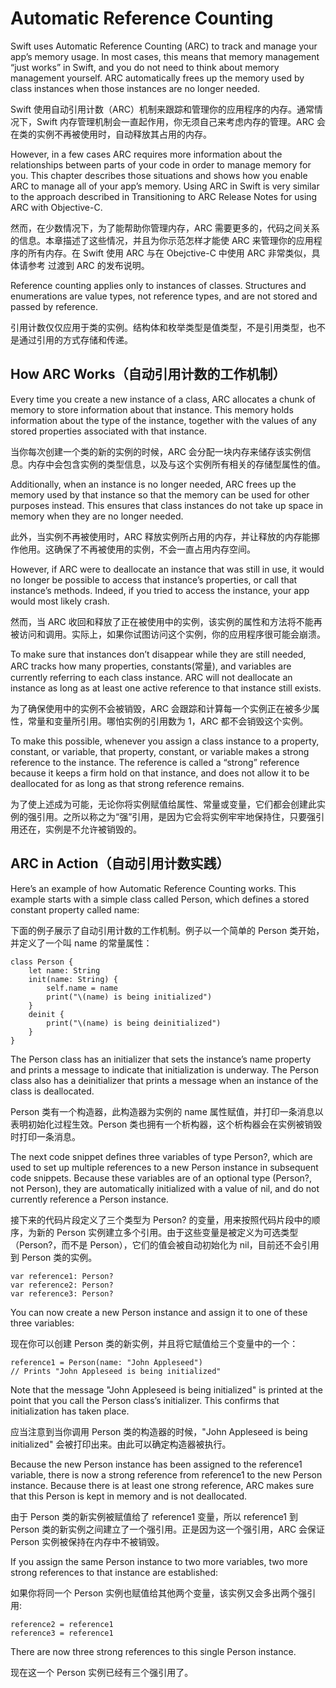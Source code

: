 # Automatic Reference Counting

Swift uses Automatic Reference Counting (ARC) to track and manage your app’s memory usage. In most cases, this means that memory management “just works” in Swift, and you do not need to think about memory management yourself. ARC automatically frees up the memory used by class instances when those instances are no longer needed.

Swift 使用自动引用计数（ARC）机制来跟踪和管理你的应用程序的内存。通常情况下，Swift 内存管理机制会一直起作用，你无须自己来考虑内存的管理。ARC 会在类的实例不再被使用时，自动释放其占用的内存。

However, in a few cases ARC requires more information about the relationships between parts of your code in order to manage memory for you. This chapter describes those situations and shows how you enable ARC to manage all of your app’s memory. Using ARC in Swift is very similar to the approach described in Transitioning to ARC Release Notes for using ARC with Objective-C.

然而，在少数情况下，为了能帮助你管理内存，ARC 需要更多的，代码之间关系的信息。本章描述了这些情况，并且为你示范怎样才能使 ARC 来管理你的应用程序的所有内存。在 Swift 使用 ARC 与在 Obejctive-C 中使用 ARC 非常类似，具体请参考 过渡到 ARC 的发布说明。

Reference counting applies only to instances of classes. Structures and enumerations are value types, not reference types, and are not stored and passed by reference.

引用计数仅仅应用于类的实例。结构体和枚举类型是值类型，不是引用类型，也不是通过引用的方式存储和传递。

## How ARC Works（自动引用计数的工作机制）

Every time you create a new instance of a class, ARC allocates a chunk of memory to store information about that instance. This memory holds information about the type of the instance, together with the values of any stored properties associated with that instance.

当你每次创建一个类的新的实例的时候，ARC 会分配一块内存来储存该实例信息。内存中会包含实例的类型信息，以及与这个实例所有相关的存储型属性的值。

Additionally, when an instance is no longer needed, ARC frees up the memory used by that instance so that the memory can be used for other purposes instead. This ensures that class instances do not take up space in memory when they are no longer needed.

此外，当实例不再被使用时，ARC 释放实例所占用的内存，并让释放的内存能挪作他用。这确保了不再被使用的实例，不会一直占用内存空间。

However, if ARC were to deallocate an instance that was still in use, it would no longer be possible to access that instance’s properties, or call that instance’s methods. Indeed, if you tried to access the instance, your app would most likely crash.

然而，当 ARC 收回和释放了正在被使用中的实例，该实例的属性和方法将不能再被访问和调用。实际上，如果你试图访问这个实例，你的应用程序很可能会崩溃。

To make sure that instances don’t disappear while they are still needed, ARC tracks how many properties, constants(常量), and variables are currently referring to each class instance. ARC will not deallocate an instance as long as at least one active reference to that instance still exists.

为了确保使用中的实例不会被销毁，ARC 会跟踪和计算每一个实例正在被多少属性，常量和变量所引用。哪怕实例的引用数为 1，ARC 都不会销毁这个实例。

To make this possible, whenever you assign a class instance to a property, constant, or variable, that property, constant, or variable makes a strong reference to the instance. The reference is called a “strong” reference because it keeps a firm hold on that instance, and does not allow it to be deallocated for as long as that strong reference remains.

为了使上述成为可能，无论你将实例赋值给属性、常量或变量，它们都会创建此实例的强引用。之所以称之为“强”引用，是因为它会将实例牢牢地保持住，只要强引用还在，实例是不允许被销毁的。

## ARC in Action（自动引用计数实践）

Here’s an example of how Automatic Reference Counting works. This example starts with a simple class called Person, which defines a stored constant property called name:

下面的例子展示了自动引用计数的工作机制。例子以一个简单的 Person 类开始，并定义了一个叫 name 的常量属性：

```
class Person {
    let name: String
    init(name: String) {
        self.name = name
        print("\(name) is being initialized")
    }
    deinit {
        print("\(name) is being deinitialized")
    }
}
```

The Person class has an initializer that sets the instance’s name property and prints a message to indicate that initialization is underway. The Person class also has a deinitializer that prints a message when an instance of the class is deallocated.

Person 类有一个构造器，此构造器为实例的 name 属性赋值，并打印一条消息以表明初始化过程生效。Person 类也拥有一个析构器，这个析构器会在实例被销毁时打印一条消息。

The next code snippet defines three variables of type Person?, which are used to set up multiple references to a new Person instance in subsequent code snippets. Because these variables are of an optional type (Person?, not Person), they are automatically initialized with a value of nil, and do not currently reference a Person instance.

接下来的代码片段定义了三个类型为 Person? 的变量，用来按照代码片段中的顺序，为新的 Person 实例建立多个引用。由于这些变量是被定义为可选类型（Person?，而不是 Person），它们的值会被自动初始化为 nil，目前还不会引用到 Person 类的实例。

```
var reference1: Person?
var reference2: Person?
var reference3: Person?
```

You can now create a new Person instance and assign it to one of these three variables:

现在你可以创建 Person 类的新实例，并且将它赋值给三个变量中的一个：

```
reference1 = Person(name: "John Appleseed")
// Prints "John Appleseed is being initialized"
```

Note that the message "John Appleseed is being initialized" is printed at the point that you call the Person class’s initializer. This confirms that initialization has taken place.

应当注意到当你调用 Person 类的构造器的时候，"John Appleseed is being initialized" 会被打印出来。由此可以确定构造器被执行。

Because the new Person instance has been assigned to the reference1 variable, there is now a strong reference from reference1 to the new Person instance. Because there is at least one strong reference, ARC makes sure that this Person is kept in memory and is not deallocated.

由于 Person 类的新实例被赋值给了 reference1 变量，所以 reference1 到 Person 类的新实例之间建立了一个强引用。正是因为这一个强引用，ARC 会保证 Person 实例被保持在内存中不被销毁。

If you assign the same Person instance to two more variables, two more strong references to that instance are established:

如果你将同一个 Person 实例也赋值给其他两个变量，该实例又会多出两个强引用:

```
reference2 = reference1
reference3 = reference1
```

There are now three strong references to this single Person instance.

现在这一个 Person 实例已经有三个强引用了。







